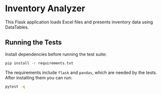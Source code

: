 # Inventory Analyzer

This Flask application loads Excel files and presents inventory data using DataTables.

## Running the Tests

Install dependencies before running the test suite:

```bash
pip install -r requirements.txt
```

The requirements include `flask` and `pandas`, which are needed by the tests. After installing them you can run:

```bash
pytest -q
```
